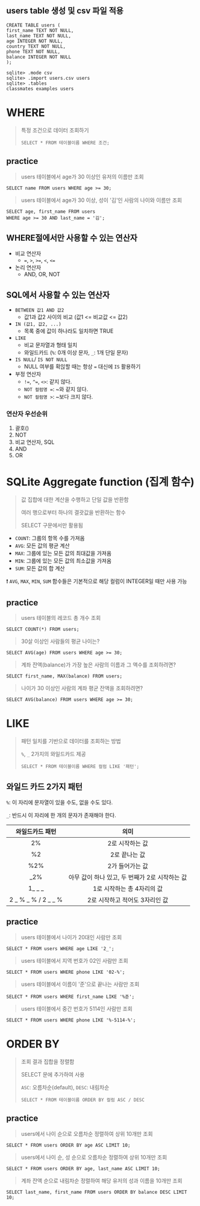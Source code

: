 ## users table 생성 및 csv 파일 적용

```sqlite
CREATE TABLE users (
first_name TEXT NOT NULL,
last_name TEXT NOT NULL,
age INTEGER NOT NULL,
country TEXT NOT NULL,
phone TEXT NOT NULL,
balance INTEGER NOT NULL
);
```

```sqlite
sqlite> .mode csv
sqlite> .import users.csv users
sqlite> .tables
classmates examples users
```



# WHERE

> 특정 조건으로 데이터 조회하기
>
> `SELECT * FROM 테이블이름 WHERE 조건;`



## practice

> users 테이블에서 age가 30 이상인 유저의 이름만 조회

```sqlite
SELECT name FROM users WHERE age >= 30;
```



> users 테이블에서 age가 30 이상, 성이 '김'인 사람의 나이와 이름만 조회

```sqlite
SELECT age, first_name FROM users
WHERE age >= 30 AND last_name = '김'; 
```



## WHERE절에서만 사용할 수 있는 연산자

- 비교 연산자
  - `=`, `>`, `>=`, `<`, `<=`
- 논리 연산자
  - AND, OR, NOT



## SQL에서 사용할 수 있는 연산자

- `BETWEEN 값1 AND 값2`
  - 값1과 값2 사이의 비교 (값1 <= 비교값 <= 값2)
- `IN (값1, 값2, ...)`
  - 목록 중에 값이 하나라도 일치하면 TRUE
- `LIKE`
  - 비교 문자열과 형태 일치
  - 와일드카드 (`%`: 0개 이상 문자, `_`: 1개 단일 문자)
- `IS NULL`/ `IS NOT NULL`
  - NULL 여부를 확읺할 때는 항상 `=` 대신에 `IS` 활용하기
- 부정 연산자
  - `!=`, `^=`, `<>`: 같지 않다.
  - `NOT 컬럼명 =`: ~와 같지 않다.
  - `NOT 컬럼명 >`: ~보다 크지 않다.

### 연산자 우선순위

1. 괄호()
2. NOT
3. 비교 연산자, SQL
4. AND
5. OR



# SQLite Aggregate function (집계 함수)

> 값 집합에 대한 계산을 수행하고 단일 값을 반환함
>
> 여러 행으로부터 하나의 결괏값을 반환하는 함수
>
> SELECT 구문에서만 활용됨



- `COUNT`: 그룹의 항목 수를 가져옴
- `AVG`: 모든 값의 평균 계산
- `MAX`: 그룹에 있는 모든 값의 최대값을 가져옴
- `MIN`: 그룹에 있는 모든 값의 최소값을 가져옴
- `SUM`: 모든 값의 합 계산

❗  `AVG`, `MAX`, `MIN`, `SUM` 함수들은 기본적으로 해당 컬럼이 INTEGER일 때만 사용 가능



## practice

> users 테이블의 레코드 총 개수 조회

```sqlite
SELECT COUNT(*) FROM users;
```



> 30살 이상인 사람들의 평균 나이는?

```sqlite
SELECT AVG(age) FROM users WHERE age >= 30;
```



> 계좌 잔액(balance)가 가장 높은 사람의 이름과 그 액수를 조회하려면?

```sqlite
SELECT first_name, MAX(balance) FROM users;
```



> 나이가 30 이상인 사람의 계좌 평균 잔액을 조회하려면?

```sqlite
SELECT AVG(balance) FROM users WHERE age >= 30;
```



# LIKE

> 패턴 일치를 기반으로 데이터를 조회하는 방법
>
> `%`, `_` 2가지의 와일드카드 제공
>
> `SELECT * FROM 테이블이름 WHERE 컬럼 LIKE '패턴';`

## 와일드 카드 2가지 패턴

`%`: 이 자리에 문자열이 있을 수도, 없을 수도 있다.

`_`: 반드시 이 자리에 한 개의 문자가 존재해야 한다.

|   와일드카드 패턴   |                      의미                      |
| :-----------------: | :--------------------------------------------: |
|         2%          |                2로 시작하는 값                 |
|         %2          |                 2로 끝나는 값                  |
|         %2%         |                2가 들어가는 값                 |
|         _2%         | 아무 값이 하나 있고, 두 번째가 2로 시작하는 값 |
|       1_ _ _        |           1로 시작하는 총 4자리의 값           |
| 2 _ % _ % / 2 _ _ % |         2로 시작하고 적어도 3자리인 값         |



## practice

> users 테이블에서 나이가 20대인 사람만 조회

```sqlite
SELECT * FROM users WHERE age LIKE '2_';
```



> users 테이블에서 지역 번호가 02인 사람만 조회

```sqlite
SELECT * FROM users WHERE phone LIKE '02-%';
```



> users 테이블에서 이름이 '준'으로 끝나는 사람만 조회

```sqlite
SELECT * FROM users WHERE first_name LIKE '%준';
```



> users 테이블에서 중간 번호가 5114인 사람만 조회

```sqlite
SELECT * FROM users WHERE phone LIKE '%-5114-%';
```



# ORDER BY

> 조회 결과 집합을 정렬함
>
> SELECT 문에 추가하여 사용
>
> `ASC`: 오름차순(default), `DESC`: 내림차순
>
> `SELECT * FROM 테이블이름 ORDER BY 컬럼 ASC / DESC`



## practice

> users에서 나이 순으로 오름차순 정렬하여 상위 10개만 조회

```sqlite
SELECT * FROM users ORDER BY age ASC LIMIT 10;
```



> users에서 나이 순, 성 순으로 오름차순 정렬하여 상위 10개만 조회

```sqlite
SELECT * FROM users ORDER BY age, last_name ASC LIMIT 10;
```



> 계좌 잔액 순으로 내림차순 정렬하여 해당 유저의 성과 이름을 10개만 조회

```sqlite
SELECT last_name, first_name FROM users ORDER BY balance DESC LIMIT 10;
```

